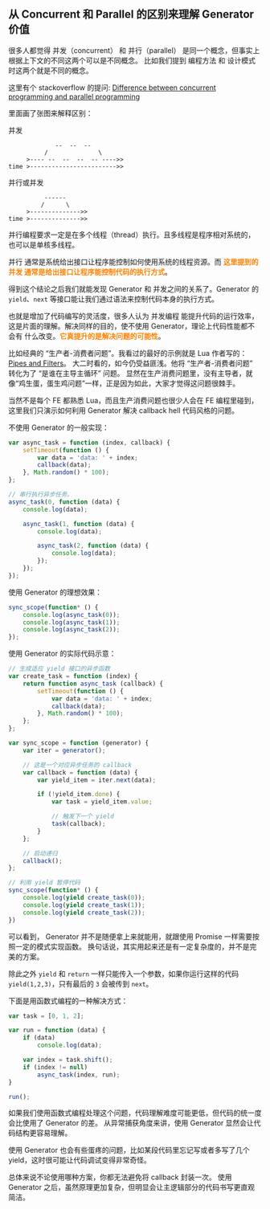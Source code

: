 <style type="text/css">

.blue {
	color: #004080;
}

.orange {
	color: #ff8000;
}

</style>

## 从 Concurrent 和 Parallel 的区别来理解 Generator 价值

很多人都觉得 并发（concurrent） 和 并行（parallel） 是同一个概念，但事实上根据上下文的不同这两个可以是不同概念。
比如我们提到 编程方法 和 设计模式 时这两个就是不同的概念。

这里有个 stackoverflow 的提问: [Difference between concurrent programming and parallel programming](http://stackoverflow.com/questions/1897993/difference-between-concurrent-programming-and-parallel-programming)

里面画了张图来解释区别：

并发
```
             --  --  --
          /              \
     >---- --  --  --  -- ---->>
time >------------------------>>
```

并行或并发
```
          ------
         /      \
     >-------------->>
time >-------------->>
```

并行编程要求一定是在多个线程（thread）执行。且多线程是程序相对系统的，也可以是单核多线程。

并行 通常是系统给出接口让程序能控制如何使用系统的线程资源。而 <b class='orange'>这里提到的 并发 通常是给出接口让程序能控制代码的执行方式</b>。

得到这个结论之后我们就能发现 Generator 和 并发之间的关系了。Generator 的 `yield`、`next` 等接口能让我们通过语法来控制代码本身的执行方式。

也就是增加了代码编写的灵活度，很多人认为 并发编程 能提升代码的运行效率，这是片面的理解。解决同样的目的，使不使用 Generator，理论上代码性能都不会有
什么改变。<b class="orange">它真提升的是解决问题的可能性</b>。

比如经典的 “生产者-消费者问题”。我看过的最好的示例就是 Lua 作者写的：[Pipes and Filters](http://www.lua.org/pil/9.2.html)。
大二时看的，如今仍受益匪浅。他将 “生产者-消费者问题” 转化为了 “是谁在主导主循环” 问题。
显然在生产消费问题里，没有主导者，就像“鸡生蛋，蛋生鸡问题”一样，正是因为如此，大家才觉得这问题很棘手。

当然不是每个 FE 都熟悉 Lua，而且生产消费问题也很少人会在 FE 编程里碰到，这里我们只演示如何利用 Generator
解决 callback hell 代码风格的问题。

<script type="text/javascript">
	var async_task = function (index, callback) {
		setTimeout(function () {
			var data = 'data: ' + index;
			callback(data);
		}, Math.random() * 100);
	};

	// 串行执行异步任务。
	async_task(0, function (data) {
		console.log(data);

		async_task(1, function (data) {
			console.log(data);

			async_task(2, function (data) {
				console.log(data);
			});
		});
	});
</script>

不使用 Generator 的一般实现：

```javascript
var async_task = function (index, callback) {
	setTimeout(function () {
		var data = 'data: ' + index;
		callback(data);
	}, Math.random() * 100);
};

// 串行执行异步任务。
async_task(0, function (data) {
	console.log(data);

	async_task(1, function (data) {
		console.log(data);

		async_task(2, function (data) {
			console.log(data);
		});
	});
});
```

使用 Generator 的理想效果：

```javascript
sync_scope(function* () {
	console.log(async_task(0));
	console.log(async_task(1));
	console.log(async_task(2));
});
```

使用 Generator 的实际代码示意：

<script>
	// 生成适应 yield 接口的异步函数
	var create_task = function (index) {
		return function async_task (callback) {
			setTimeout(function () {
				var data = 'data: ' + index;
				callback(data);
			}, Math.random() * 100);
		};
	};


	var sync_scope = function (generator) {
		var iter = generator();

		// 这是一个对应异步任务的 callback
		var callback = function (data) {
			var yield_item = iter.next(data);

			if (!yield_item.done) {
				var task = yield_item.value;

				// 触发下一个 yield
				task(callback);
			}
		};

		// 启动递归
		callback();
	};

	// 利用 yield 暂停代码
	sync_scope(function* () {
		console.log(yield create_task(0));
		console.log(yield create_task(1));
		console.log(yield create_task(2));
	})
</script>

```javascript
// 生成适应 yield 接口的异步函数
var create_task = function (index) {
	return function async_task (callback) {
		setTimeout(function () {
			var data = 'data: ' + index;
			callback(data);
		}, Math.random() * 100);
	};
};

var sync_scope = function (generator) {
	var iter = generator();

	// 这是一个对应异步任务的 callback
	var callback = function (data) {
		var yield_item = iter.next(data);

		if (!yield_item.done) {
			var task = yield_item.value;

			// 触发下一个 yield
			task(callback);
		}
	};

	// 启动递归
	callback();
};

// 利用 yield 暂停代码
sync_scope(function* () {
	console.log(yield create_task(0));
	console.log(yield create_task(1));
	console.log(yield create_task(2));
})
```

可以看到， Generator 并不是随便拿上来就能用，就跟使用 Promise 一样需要按照一定的模式实现函数。
换句话说，其实用起来还是有一定复杂度的，并不是完美的方案。

除此之外 `yield` 和 `return` 一样只能传入一个参数，如果你运行这样的代码 `yield(1,2,3)`，只有最后的 `3` 会被传到 `next`。

下面是用函数式编程的一种解决方式：

<script type="text/javascript">
	var task = [0, 1, 2];

	var run = function (data) {
		if (data)
			console.log(data);

		var index = task.shift();
		if (index != null)
			async_task(index, run);
	}

	run();
</script>

```javascript
var task = [0, 1, 2];

var run = function (data) {
	if (data)
		console.log(data);

	var index = task.shift();
	if (index != null)
		async_task(index, run);
}

run();
```

如果我们使用函数式编程处理这个问题，代码理解难度可能更低，但代码的统一度会比使用了 Generator 的差。
从异常捕获角度来讲，使用 Generator 显然会让代码结构更容易理解。

使用 Generator 也会有些蛋疼的问题，比如某段代码里忘记写或者多写了几个 yield，这时很可能让代码调试变得非常奇怪。

总体来说不论使用哪种方案，你都无法避免将 callback 封装一次。
使用 Generator 之后，虽然原理更加复杂，但明显会让主逻辑部分的代码书写更直观简洁。
